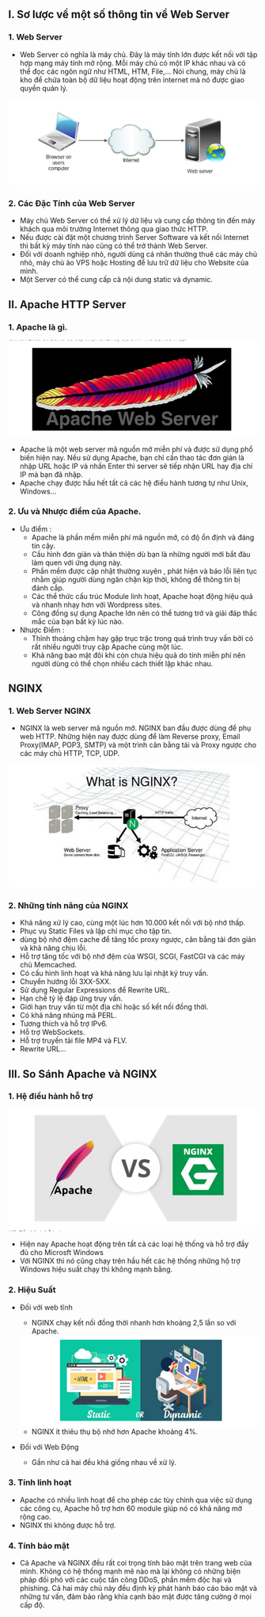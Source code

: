 ## I. Sơ lược về một số thông tin về Web Server
### 1. Web Server
- Web Server có nghĩa là máy chủ. Đây là máy tính lớn được kết nối với tập hợp mạng máy tính mở rộng. Mỗi máy chủ có một IP khác nhau và có thể đọc các ngôn ngữ như HTML, HTM, File,… Nói chung, máy chủ là kho để chứa toàn bộ dữ liệu hoạt động trên internet mà nó được giao quyền quản lý.
<img src="img/se1.png">

### 2. Các Đặc Tính của Web Server
- Máy chủ Web Server có thể xử lý dữ liệu và cung cấp thông tin đến máy khách qua môi trường Internet thông qua giao thức HTTP.
- Nếu được cài đặt một chương trình Server Software và kết nối Internet thì bất kỳ máy tính nào cũng có thể trở thành Web Server.
- Đối với doanh nghiệp nhỏ, người dùng cá nhân thường thuê các máy chủ nhỏ, máy chủ ảo VPS hoặc Hosting để lưu trữ dữ liệu cho Website của mình.
- Một Server có thể cung cấp cả nội dung static và dynamic.
## II. Apache HTTP Server
### 1. Apache là gì.
<img src="img/se2.png">


- Apache là một web server mã nguồn mở miễn phí và được sử dụng phổ biến hiện nay. Nếu sử dụng Apache, bạn chỉ cần thao tác đơn giản là nhập URL hoặc IP và nhấn Enter thì server sẽ tiếp nhận URL hay địa chỉ IP mà bạn đã nhập.
- Apache chạy được hầu hết tất cả các hệ điều hành tương tự như Unix, Windows...

### 2. Ưu và Nhược điểm của Apache.
- Ưu điểm :
    + Apache là phần mềm miễn phí mã nguồn mở, có độ ổn định và đáng tin cậy.
    + Cấu hình đơn giản và thân thiện dù bạn là những người mới bắt đàu làm quen với ứng dụng này.
    + Phần mềm được cập nhật thường xuyên , phát hiện và báo lỗi liên tục nhằm giúp người dùng ngăn chặn kịp thời, không để thông tin bị đánh cắp.
    + Các thể thức cấu trúc Module linh hoạt, Apache hoạt động hiệu quả và nhanh nhạy hơn với Wordpress sites.
    + Công đồng sự dụng Apache lớn nên có thể tương trở và giải đáp thắc mắc của bạn bất kỳ lúc nào.
- Nhược Điểm :
    + Thỉnh thoảng chậm hay gặp trục trặc trong quá trình truy vấn bởi có rất nhiều người truy cập Apache cùng một lúc.
    + Khả năng bao mật đôi khi còn chưa hiệu quả do tính miễn phí nên người dùng có thể chọn nhiều cách thiết lập khác nhau.
## NGINX
### 1. Web Server NGINX
- NGINX là web server mã nguồn mở. NGINX ban đầu được dùng để phụ web HTTP. Những hiện nay được dùng để làm Reverse proxy, Email Proxy(IMAP, POP3, SMTP) và một trình cân bằng tải và Proxy ngược cho các máy chủ HTTP, TCP, UDP.
<img src="img/se3.png">


### 2. Những tính năng của NGINX
- Khả năng xử lý cao, cùng một lúc hơn 10.000 kết nối với bộ nhớ thấp.
- Phục vụ Static Files và lập chỉ mục cho tập tin.
- dùng bộ nhớ đệm cache để tăng tốc proxy ngược, cân bằng tải đơn giản và khả năng chịu lỗi. 
- Hỗ trợ tăng tốc với bộ nhớ đệm của WSGI, SCGI, FastCGI và các máy chủ Memcached.
- Có cấu hình linh hoạt và khả năng lưu lại nhật ký truy vấn.
- Chuyển hướng lỗi 3XX-5XX.
- Sử dụng Regular Expressions để Rewrite URL.
- Hạn chế tỷ lệ đáp ứng truy vấn.
- Giới hạn truy vấn từ một địa chỉ hoặc số kết nối đồng thời.
- Có khả năng nhúng mã PERL.
- Tương thích và hỗ trợ IPv6.
- Hỗ trợ WebSockets.
- Hỗ trợ truyền tải file MP4 và FLV.
- Rewrite URL...
## III. So Sánh Apache và NGINX
### 1. Hệ điều hành hỗ trợ
<img src="img/se4.png">


- Hiện nay Apache hoạt động trên tất cả các loại hệ thống và hỗ trợ đầy đủ cho Microsft Windows
- Với NGINX thì nó cũng chạy trên hầu hết các hệ thống những hộ trợ Windows hiệu suất chạy thì không mạnh bằng.

### 2. Hiệu Suất
- Đối với web tĩnh 
    + NGINX chạy kết nối đồng thời nhanh hơn khoảng 2,5 lần so với Apache.
    <img src="img/se5.png">


    + NGINX ít thiêu thụ bộ nhớ hơn Apache khoảng 4%.
- Đối với Web Động
    + Gần như cả hai đều khá giống nhau về xử lý.
### 3. Tính linh hoạt
- Apache có nhiều linh hoạt để cho phép các tùy chỉnh qua việc sử dụng các công cụ, Apache hỗ trợ hơn 60 module giúp nó có khả năng mở rộng cao.
- NGINX thì không được hỗ trợ.
### 4. Tính bảo mật 
- Cả Apache và NGINX đều rất coi trọng tính bảo mật trên trang web của mình. Không có hệ thống mạnh mẽ nào mà lại không có những biện pháp đối phó với các cuộc tấn công DDoS, phần mềm độc hại và phishing. Cả hai máy chủ này đều định kỳ phát hành báo cáo bảo mật và những tư vấn, đảm bảo rằng khía cạnh bảo mật được tăng cường ở mọi cấp độ.

